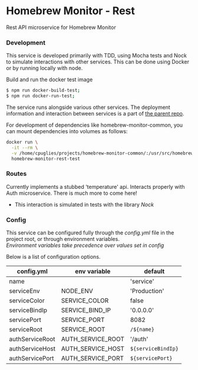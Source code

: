 # Homebrew Monitor - Rest

Rest API microservice for Homebrew Monitor

### Development

This service is developed primarily with TDD, using Mocha tests and Nock to simulate interactions with other services. This can be done using Docker or by running locally with node.

Build and run the docker test image
```bash
$ npm run docker-build-test;
$ npm run docker-run-test;
```

The service runs alongside various other services. The deployment information and interaction between services is a part of [the parent repo](https://github.com/cgpuglie/homebrew-monitor).

For development of dependencies like homebrew-monitor-common, you can mount dependencies into volumes as follows:

```bash
docker run \
  -it --rm \
  -v /home/cpuglies/projects/homebrew-monitor-common/:/usr/src/homebrew-monitor-rest/node_modules/homebrew-monitor-common/ \
  homebrew-monitor-rest-test
```

### Routes

Currently implements a stubbed 'temperature' api. Interacts properly with Auth microservice. There is much more to come here!
- This interaction is simulated in tests with the library *Nock*

### Config

This service can be configured fully through the *config.yml* file in the project root, or through environment variables.  
*Environment variables take precedence over values set in config*

Below is a list of configuration options.

| config.yml    | env variable      | default     |
|---            |---                |---          |
|name           |                   |'service'    |
|serviceEnv     |NODE_ENV           |'Production' |
|serviceColor   |SERVICE_COLOR      |false        |
|serviceBindIp  |SERVICE_BIND_IP    |'0.0.0.0'    |
|servicePort    |SERVICE_PORT       |8082         |
|serviceRoot    |SERVICE_ROOT       |`/${name}`   |
|authServiceRoot|AUTH_SERVICE_ROOT  |'/auth'      |
|authServiceHost|AUTH_SERVICE_HOST  |`${serviceBindIp}`|
|authServicePort|AUTH_SERVICE_PORT  |`${servicePort}`|